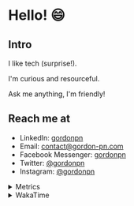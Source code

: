 # Hello! 😄

## Intro

I like tech (surprise!).

I'm curious and resourceful.

Ask me anything, I'm friendly!

## Reach me at

- LinkedIn: [gordonpn](https://www.linkedin.com/in/gordonpn/)
- Email: [contact@gordon-pn.com](mailto:contact@gordon-pn.com)
- Facebook Messenger: [gordonpn](https://www.messenger.com/t/Gordonpn)
- Twitter: [@gordonpn](https://twitter.com/Gordonpn)
- Instagram: [@gordonpn](https://www.instagram.com/gordonpn/)

<details>
  <summary>Metrics</summary>

  <img align="center" src="https://github.com/gordonpn/gordonpn/blob/master/github-metrics.svg" alt="GitHub Metrics">

</details>

<details>
  <summary>WakaTime</summary>

  <!--START_SECTION:waka-->
📊 **This Week I Spent My Time On** 

```text
💬 Programming Languages: 
Java                     3 hrs 13 mins       █████████████████░░░░░░░░   68.87 % 
XML                      40 mins             ████░░░░░░░░░░░░░░░░░░░░░   14.57 % 
TypeScript               23 mins             ██░░░░░░░░░░░░░░░░░░░░░░░   08.28 % 
Brazil Dependency Config 18 mins             ██░░░░░░░░░░░░░░░░░░░░░░░   06.68 % 
Markdown                 2 mins              ░░░░░░░░░░░░░░░░░░░░░░░░░   01.01 % 

🔥 Editors: 
IntelliJ IDEA            4 hrs 40 mins       █████████████████████████   100.00 % 
```


 Last Updated on 13/08/2024 10:22:46 UTC
<!--END_SECTION:waka-->
</details>
